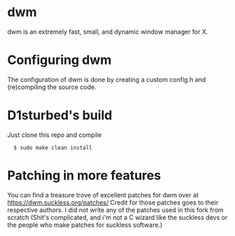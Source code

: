 # dwm

dwm is an extremely fast, small, and dynamic window manager for X.

# Configuring dwm

The configuration of dwm is done by creating a custom config.h
and (re)compiling the source code.

# D1sturbed's build

Just clone this repo and compile 
```
  $ sudo make clean install
 ```
# Patching in more features 

You can find a treasure trove of excellent patches for dwm over at https://dwm.suckless.org/patches/
Credit for those patches goes to their respective authors.
I did not write any of the patches used in this fork from scratch (Shit's complicated, and i'm not a C wizard like the suckless devs or the people who make patches for suckless software.)
